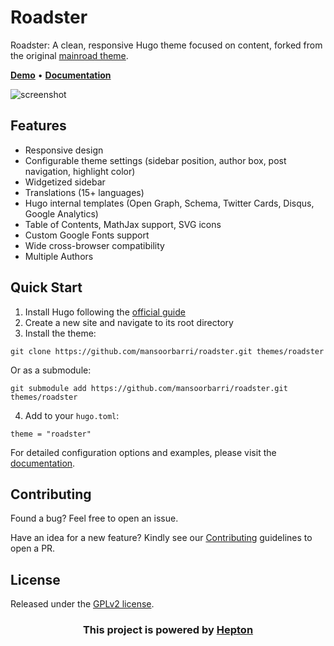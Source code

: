 # Roadster

Roadster: A clean, responsive Hugo theme focused on content, forked from the original [mainroad theme](https://github.com/Vimux/Mainroad).

**[Demo](https://roadster-hugo.pages.dev/)** • **[Documentation](https://roadster-hugo.pages.dev/docs/)**

![screenshot](https://raw.githubusercontent.com/mansoorbarri/roadster/master/images/screenshot.png)

## Features

+ Responsive design
+ Configurable theme settings (sidebar position, author box, post navigation, highlight color)
+ Widgetized sidebar
+ Translations (15+ languages)
+ Hugo internal templates (Open Graph, Schema, Twitter Cards, Disqus, Google Analytics)
+ Table of Contents, MathJax support, SVG icons
+ Custom Google Fonts support
+ Wide cross-browser compatibility
+ Multiple Authors

## Quick Start

1. Install Hugo following the [official guide](https://gohugo.io/installation/)
2. Create a new site and navigate to its root directory
3. Install the theme:
```
git clone https://github.com/mansoorbarri/roadster.git themes/roadster
```
Or as a submodule:
```
git submodule add https://github.com/mansoorbarri/roadster.git themes/roadster
```
4. Add to your `hugo.toml`:
```
theme = "roadster"
```

For detailed configuration options and examples, please visit the [documentation](https://roadster-hugo.pages.dev/docs/).

## Contributing

Found a bug? Feel free to open an issue. 

Have an idea for a new feature? Kindly see our [Contributing](https://github.com/stoic-hugo/roadster/blob/master/CONTRIBUTING.md) guidelines to open a PR.

## License

Released under the [GPLv2 license](https://github.com/mansoorbarri/roadster/blob/master/LICENSE.md).

<h3 align="center">This project is powered by <a href="https://hepton.uk">Hepton</a></h3>
